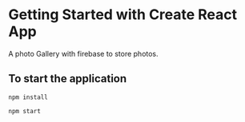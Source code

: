 # Getting Started with Create React App

A photo Gallery with firebase to store photos.

## To start the application

```
npm install

npm start
```
